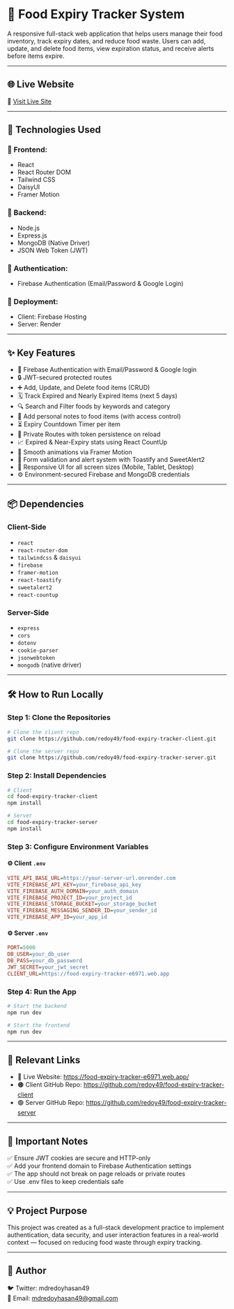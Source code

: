 # 🥦 Food Expiry Tracker System

A responsive full-stack web application that helps users manage their food inventory, track expiry dates, and reduce food waste. Users can add, update, and delete food items, view expiration status, and receive alerts before items expire.

---

## 🌐 Live Website

🔗 [Visit Live Site](https://food-expiry-tracker-e6971.web.app/)

---

## 🚀 Technologies Used

### 🔧 Frontend:
- React
- React Router DOM
- Tailwind CSS
- DaisyUI
- Framer Motion

### 🔧 Backend:
- Node.js
- Express.js
- MongoDB (Native Driver)
- JSON Web Token (JWT)

### 🔐 Authentication:
- Firebase Authentication (Email/Password & Google Login)

### 🚀 Deployment:
- Client: Firebase Hosting
- Server: Render

---

## ✨ Key Features

- 🔐 Firebase Authentication with Email/Password & Google login
- 🔒 JWT-secured protected routes
- ➕ Add, Update, and Delete food items (CRUD)
- 🗓️ Track Expired and Nearly Expired Items (next 5 days)
- 🔍 Search and Filter foods by keywords and category
- 📝 Add personal notes to food items (with access control)
- ⏳ Expiry Countdown Timer per item
- 👤 Private Routes with token persistence on reload
- 📈 Expired & Near-Expiry stats using React CountUp
- 🎨 Smooth animations via Framer Motion
- 🧪 Form validation and alert system with Toastify and SweetAlert2
- 🧩 Responsive UI for all screen sizes (Mobile, Tablet, Desktop)
- ⚙️ Environment-secured Firebase and MongoDB credentials

---

## 📦 Dependencies

### Client-Side

- `react`
- `react-router-dom`
- `tailwindcss` & `daisyui`
- `firebase`
- `framer-motion`
- `react-toastify`
- `sweetalert2`
- `react-countup`

### Server-Side

- `express`
- `cors`
- `dotenv`
- `cookie-parser`
- `jsonwebtoken`
- `mongodb` (native driver)

---

## 🛠️ How to Run Locally

### Step 1: Clone the Repositories

```bash
# Clone the client repo
git clone https://github.com/redoy49/food-expiry-tracker-client.git

# Clone the server repo
git clone https://github.com/redoy49/food-expiry-tracker-server.git
```

### Step 2: Install Dependencies

```bash
# Client
cd food-expiry-tracker-client
npm install

# Server
cd food-expiry-tracker-server
npm install
```

### Step 3: Configure Environment Variables

#### ⚙️ Client `.env`

```ini
VITE_API_BASE_URL=https://your-server-url.onrender.com
VITE_FIREBASE_API_KEY=your_firebase_api_key
VITE_FIREBASE_AUTH_DOMAIN=your_auth_domain
VITE_FIREBASE_PROJECT_ID=your_project_id
VITE_FIREBASE_STORAGE_BUCKET=your_storage_bucket
VITE_FIREBASE_MESSAGING_SENDER_ID=your_sender_id
VITE_FIREBASE_APP_ID=your_app_id
```

#### ⚙️ Server `.env`

```ini
PORT=5000
DB_USER=your_db_user
DB_PASS=your_db_password
JWT_SECRET=your_jwt_secret
CLIENT_URL=https://food-expiry-tracker-e6971.web.app
```

### Step 4: Run the App

```bash
# Start the backend
npm run dev

# Start the frontend
npm run dev
```

---

## 🔗 Relevant Links

- 🔴 Live Website: https://food-expiry-tracker-e6971.web.app/
- 🟠 Client GitHub Repo: https://github.com/redoy49/food-expiry-tracker-client
- 🟢 Server GitHub Repo: https://github.com/redoy49/food-expiry-tracker-server

---

## 📌 Important Notes

✅ Ensure JWT cookies are secure and HTTP-only  
✅ Add your frontend domain to Firebase Authentication settings  
✅ The app should not break on page reloads or private routes  
✅ Use .env files to keep credentials safe  

---

## 💡 Project Purpose

This project was created as a full-stack development practice to implement authentication, data security, and user interaction features in a real-world context — focused on reducing food waste through expiry tracking.

---

## 👤 Author
 
🐦 Twitter: mdredoyhasan49  
📧 Email: mdredoyhasan49@gmail.com
